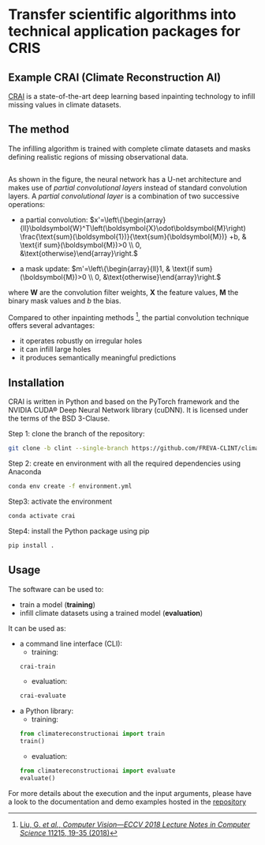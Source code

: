 # Transfer scientific algorithms into technical application packages for CRIS

## Example CRAI (Climate Reconstruction AI)

[CRAI](https://github.com/FREVA-CLINT/climatereconstructionAI/tree/clint) is a state-of-the-art deep learning based inpainting technology to infill missing values in climate datasets.

## The method

The infilling algorithm is trained with complete climate datasets and masks defining realistic regions of missing observational data.

```{figure} /media/pconv-unet.png
```

As shown in the figure, the neural network has a U-net architecture and makes use of *partial convolutional layers* instead of standard convolution layers. A *partial convolutional layer* is a combination of two successive operations:

- a partial convolution:
$x'=\left\{\begin{array}{ll}\boldsymbol{W}^T\left(\boldsymbol{X}\odot\boldsymbol{M}\right) \frac{\text{sum}(\boldsymbol{1})}{\text{sum}(\boldsymbol{M})} +b, & \text{if sum}(\boldsymbol{M})>0 \\ 0, &\text{otherwise}\end{array}\right.$

- a mask update:
$m'=\left\{\begin{array}{ll}1, & \text{if sum}(\boldsymbol{M})>0 \\ 0, &\text{otherwise}\end{array}\right.$

where $\boldsymbol{W}$ are the convolution filter weights, $\boldsymbol{X}$ the feature values, $\boldsymbol{M}$ the binary mask values and $b$ the bias.

Compared to other inpainting methods [^1], the partial convolution technique offers several advantages:
- it operates robustly on irregular holes
- it can infill large holes
- it produces semantically meaningful predictions

[^1]: [Liu, G. *et al.*, *Computer Vision—ECCV 2018 Lecture Notes in Computer Science* 11215, 19-35 (2018)](https://doi.org/10.1007/978-3-030-01252-6_6)

## Installation

CRAI is written in Python and based on the PyTorch framework and the NVIDIA CUDA® Deep Neural Network library (cuDNN). It is licensed under the terms of the BSD 3-Clause.

Step 1: clone the branch of the repository:
```bash
git clone -b clint --single-branch https://github.com/FREVA-CLINT/climatereconstructionAI.git
```

Step 2: create en environment with all the required dependencies using Anaconda
```bash
conda env create -f environment.yml
```

Step3: activate the environment
```bash
conda activate crai
```

Step4: install the Python package using pip
```bash
pip install .
```

## Usage

The software can be used to:
- train a model (**training**)
- infill climate datasets using a trained model (**evaluation**)

It can be used as:
- a command line interface (CLI):
  - training:
  ```bash
  crai-train
  ```
  - evaluation:
  ```bash
  crai-evaluate
  ```
- a Python library:
  - training:
  ```python
  from climatereconstructionai import train
  train()
  ```
  - evaluation:
  ```python
  from climatereconstructionai import evaluate
  evaluate()
  ```

For more details about the execution and the input arguments, please have a look to the documentation and demo examples hosted in the [repository](https://github.com/FREVA-CLINT/climatereconstructionAI/tree/clint)
